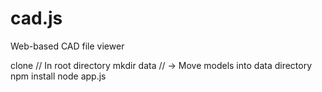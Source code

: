 cad.js
======

Web-based CAD file viewer

clone
// In root directory
mkdir data
// -> Move models into data directory
npm install
node app.js
